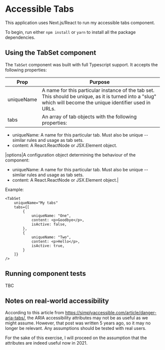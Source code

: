 # Accessible Tabs

This application uses Next.js/React to run my accessible tabs component.

To begin, run either `npm install` or `yarn` to install all the package dependencies.

## Using the TabSet component

The `TabSet` component was built with full Typescript support. It accepts the following properties:

|Prop|Purpose|
|-|-|
|uniqueName|A name for this particular instance of the tab set. This should be unique, as it is turned into a "slug" which will become the unique identifier used in URLs.
|tabs|An array of tab objects with the following properties:
* uniqueName: A name for this particular tab. Must also be unique -- similar rules and usage as tab sets.
* content: A React.ReactNode or JSX.Element object.

|options|A configuration object determining the behaviour of the component:

* uniqueName: A name for this particular tab. Must also be unique -- similar rules and usage as tab sets.
* content: A React.ReactNode or JSX.Element object.|


Example:
```tsx
<TabSet
	uniqueName="My tabs"
	tabs={[
		{
			uniqueName: "One",
			content: <p>Goodbye</p>,
			isActive: false,
		},
		{
			uniqueName: "Two",
			content: <p>Hello</p>,
			isActive: true,
		}
	]}
/>
```

## Running component tests

TBC

## Notes on real-world accessibility

According to this article from https://simplyaccessible.com/article/danger-aria-tabs/, the ARIA accessibility attributes may not be as useful as we might assume. However, that post was written 5 years ago, so it may no longer be relevant. Any assumptions should be tested with real users.

For the sake of this exercise, I will proceed on the assumption that the attributes are indeed useful now in 2021.
